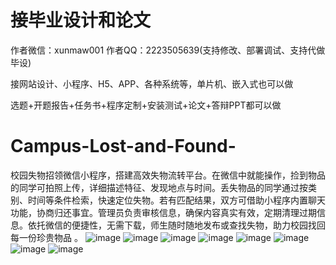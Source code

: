 # 接毕业设计和论文
作者微信：xunmaw001  作者QQ：2223505639(支持修改、部署调试、支持代做毕设)

接网站设计、小程序、H5、APP、各种系统等，单片机、嵌入式也可以做

选题+开题报告+任务书+程序定制+安装测试+论文+答辩PPT都可以做
# Campus-Lost-and-Found-
校园失物招领微信小程序，搭建高效失物流转平台。在微信中就能操作，捡到物品的同学可拍照上传，详细描述特征、发现地点与时间。丢失物品的同学通过按类别、时间等条件检索，快速定位失物。若有匹配结果，双方可借助小程序内置聊天功能，协商归还事宜。管理员负责审核信息，确保内容真实有效，定期清理过期信息。依托微信的便捷性，无需下载，师生随时随地发布或查找失物，助力校园找回每一份珍贵物品 。
![image](https://github.com/user-attachments/assets/680910cb-d7ac-4777-9d76-fa10b8ff56de)
![image](https://github.com/user-attachments/assets/8a6d64f6-b7a1-4ac7-9384-cf487ee17645)
![image](https://github.com/user-attachments/assets/bb11481b-5291-4f9e-bb30-5291e89bad22)
![image](https://github.com/user-attachments/assets/626e4053-4c8b-4d3f-a674-ed28d963f421)
![image](https://github.com/user-attachments/assets/31e1966a-481d-4ec3-bdb0-2a120541fbb6)
![image](https://github.com/user-attachments/assets/ba91ef11-3b11-4a0f-89fc-7828fdfa0b82)
![image](https://github.com/user-attachments/assets/66d60c22-e82e-46d7-8ca9-9a58bc865100)
![image](https://github.com/user-attachments/assets/3640d92c-662a-4855-b686-fe05f84ca547)
